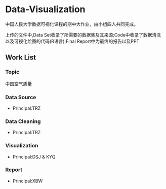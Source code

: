 # Data-Visualization

中国人民大学数据可视化课程的期中大作业，由小组四人共同完成。

上传的文件中,Data Set收录了所需要的数据集及其来源;Code中收录了数据清洗以及可视化绘图的代码(R语言);Final Report中为最终的报告以及PPT

## Work List

### Topic

中国空气质量

### Data Source

* Principal:TRZ

### Data Cleaning

* Principal:TRZ

### Visualization

* Principal:DSJ & KYQ

### Report

* Principal:XBW
